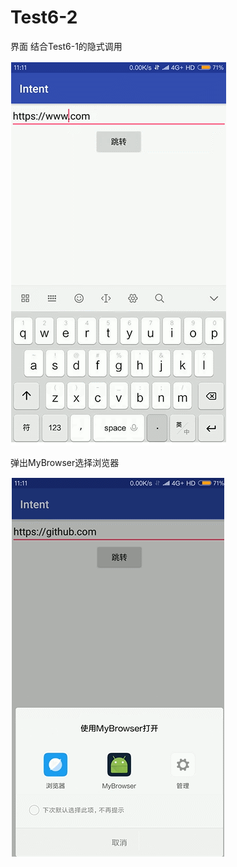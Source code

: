 # Test6-2

界面 结合Test6-1的隐式调用


![AAA](https://github.com/ShenyDong/Test6-2/blob/master/%E6%88%AA%E5%9B%BE/%E7%95%8C%E9%9D%A2.png)


弹出MyBrowser选择浏览器

![AAA](https://github.com/ShenyDong/Test6-2/blob/master/%E6%88%AA%E5%9B%BE/MyBrowser.png)

